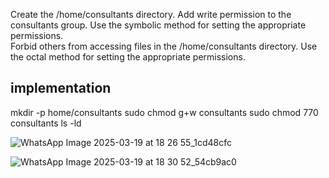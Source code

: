Create the /home/consultants directory. 
Add write permission to the consultants group. Use the 
symbolic method for setting the appropriate permissions.  
Forbid others from accessing files in 
the /home/consultants directory. Use the octal method for 
setting the appropriate permissions. 

implementation
----------------------------------------------

mkdir  -p home/consultants
sudo chmod g+w consultants
sudo chmod 770 consultants
ls -ld

![WhatsApp Image 2025-03-19 at 18 26 55_1cd48cfc](https://github.com/user-attachments/assets/82c2df10-54fc-4167-a513-7da00dd98311)


![WhatsApp Image 2025-03-19 at 18 30 52_54cb9ac0](https://github.com/user-attachments/assets/10c6d507-473d-4ff6-852c-217ed0d345c3)



